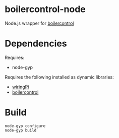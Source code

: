 # boilercontrol-node

Node.js wrapper for [boilercontrol](https://github.com/rossharper/boilercontrol)

# Dependencies

Requires:

- node-gyp

Requires the following installed as dynamic libraries:

- [wiringPi](http://wiringpi.com/download-and-install/)
- [boilercontrol](https://github.com/rossharper/boilercontrol)

# Build

    node-gyp configure
    node-gyp build
